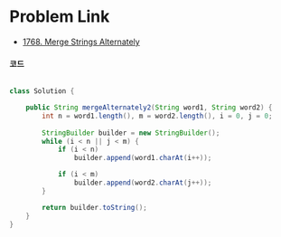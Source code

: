 # Problem Link
- [1768. Merge Strings Alternately](https://leetcode.com/problems/merge-strings-alternately/)


#### 코드

```java

class Solution {

    public String mergeAlternately2(String word1, String word2) {
        int n = word1.length(), m = word2.length(), i = 0, j = 0;
        
        StringBuilder builder = new StringBuilder();
        while (i < n || j < m) {
            if (i < n)
                builder.append(word1.charAt(i++));

            if (i < m)
                builder.append(word2.charAt(j++));
        }

        return builder.toString();
    }
}

```
